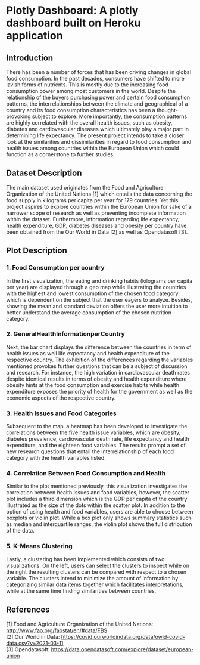 # Plotly Dashboard: A plotly dashboard built on Heroku application
## Introduction
There has been a number of forces that has been driving changes in global food consumption. In the past decades, consumers have shifted to more lavish forms of nutrients. This is mostly due to the increasing food consumption power among most customers in the world. Despite the relationship of the buyers purchasing power and certain food consumption patterns, the interrelationships between the climate and geographical of a country and its food consumption characteristics has been a thought-provoking subject to explore. More importantly, the consumption patterns are highly correlated with the overall health issues, such as obesity, diabetes and cardiovascular diseases which ultimately play a major part in determining life expectancy. 
The present project intends to take a closer look at the similarities and dissimilarities in regard to food consumption and health issues among countries within the European Union which could function as a cornerstone to further studies.

## Dataset Description
The main dataset used originates from the Food and Agriculture Organization of the United Nations [1] which entails the data concerning the food supply in kilograms per capita per year for 179 countries. Yet this project aspires to explore countries within the European Union for sake of a narrower scope of research as well as preventing incomplete information within the dataset. Furthermore, information regarding life expectancy, health expenditure, GDP, diabetes diseases and obesity per country have been obtained from the Our World in Data [2] as well as Opendatasoft [3].

## Plot Description

### 1. Food Consumption per country
In the first visualization, the eating and drinking habits (kilograms per capita per year) are displayed through a geo map while illustrating the countries with the highest and lowest consumption of the chosen food category which is dependent on the subject that the user eagers to analyze. Besides, showing the mean and standard deviation offers the user more intuition to better understand the average consumption of the chosen nutrition category. <br>
### 2. GeneralHealthInformationperCountry
Next, the bar chart displays the difference between the countries in term of health issues as well life expectancy and health expenditure of the respective country. The exhibition of the differences regarding the variables mentioned provokes further questions that can be a subject of discussion and research. For instance, the high variation in cardiovascular death rates despite identical results in terms of obesity and health expenditure where obesity hints at the food consumption and exercise habits while health expenditure exposes the priority of health for the government as well as the economic aspects of the respective country. <br>
### 3. Health Issues and Food Categories
Subsequent to the map, a heatmap has been developed to investigate the correlations between the five health issue variables, which are obesity, diabetes prevalence, cardiovascular death rate, life expectancy and health expenditure, and the eighteen food variables. The results prompt a set of new research questions that entail the interrelationship of each food category with the health variables listed. <br>
### 4. Correlation Between Food Consumption and Health
Similar to the plot mentioned previously, this visualization investigates the correlation between health issues and food variables, however, the scatter plot includes a third dimension which is the GDP per capita of the country illustrated as the size of the dots within the scatter plot. In addition to the option of using health and food variables, users are able to choose between boxplots or violin plot. While a box plot only shows summary statistics such as median and interquartile ranges, the violin plot shows the full distribution of the data. <br>
### 5. K-Means Clustering
Lastly, a clustering has been implemented which consists of two visualizations. On the left, users can select the clusters to inspect while on the right the resulting clusters can be compared with respect to a chosen variable. The clusters intend to minimize the amount of information by categorizing similar data items together which facilitates interpretations, while at the same time finding similarities between countries.



## References
[1] Food and Agriculture Organization of the United Nations: http://www.fao.org/faostat/en/#data/FBS <br>
[2] Our World in Data: https://covid.ourworldindata.org/data/owid-covid-data.csv?v=2021-03-11 <br>
[3] Opendatasoft: https://data.opendatasoft.com/explore/dataset/european-union <br>
